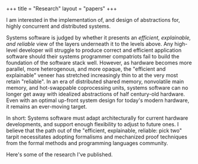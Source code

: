 +++
title = "Research"
layout = "papers"
+++

I am interested in the implementation of, and design of abstractions for,
highly concurrent and distributed systems.

Systems software is judged by whether it presents an _efficient, explainable,
and reliable_ view of the layers underneath it to the levels above. Any
high-level developer will struggle to produce correct and efficient application
software should their systems programmer compatriots fail to build the
foundation of the software stack well.  However, as hardware becomes more
parallel, more heterogenous, and more opaque, the "efficient and explainable"
veneer has stretched increasingly thin to at the very most retain "reliable".
In an era of distributed shared memory, nonvolatile main memory, and
hot-swappable coprocessing units, systems software can no longer get away with
idealized abstractions of half century-old hardware.  Even with an optimal
up-front system design for today's modern hardware, it remains an ever-moving
target.

In short: Systems software must adapt architecturally for current hardware
developments, and support enough flexibility to adjust to future ones.  I
believe that the path out of the "efficient, explainable, reliable: pick two"
tarpit necessitates adopting formalisms and mechanized proof techniques from
the formal methods and programming languages community.

Here's some of the research I've published.

